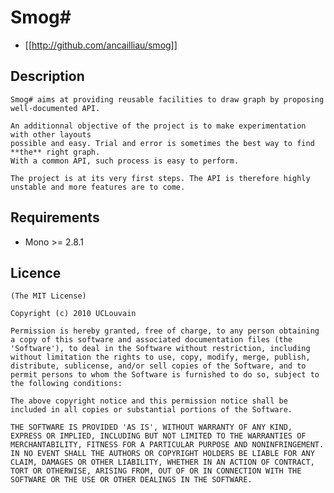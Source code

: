 # Smog#

* [[http://github.com/ancailliau/smog]]

## Description
	
	Smog# aims at providing reusable facilities to draw graph by proposing well-documented API.
	
	An additionnal objective of the project is to make experimentation with other layouts
	possible and easy. Trial and error is sometimes the best way to find **the** right graph.
	With a common API, such process is easy to perform.

	The project is at its very first steps. The API is therefore highly unstable and more features are to come.

## Requirements

* Mono >= 2.8.1

## Licence

    (The MIT License)

    Copyright (c) 2010 UCLouvain

    Permission is hereby granted, free of charge, to any person obtaining
    a copy of this software and associated documentation files (the
    'Software'), to deal in the Software without restriction, including
    without limitation the rights to use, copy, modify, merge, publish,
    distribute, sublicense, and/or sell copies of the Software, and to
    permit persons to whom the Software is furnished to do so, subject to
    the following conditions:

    The above copyright notice and this permission notice shall be
    included in all copies or substantial portions of the Software.

    THE SOFTWARE IS PROVIDED 'AS IS', WITHOUT WARRANTY OF ANY KIND,
    EXPRESS OR IMPLIED, INCLUDING BUT NOT LIMITED TO THE WARRANTIES OF
    MERCHANTABILITY, FITNESS FOR A PARTICULAR PURPOSE AND NONINFRINGEMENT.
    IN NO EVENT SHALL THE AUTHORS OR COPYRIGHT HOLDERS BE LIABLE FOR ANY
    CLAIM, DAMAGES OR OTHER LIABILITY, WHETHER IN AN ACTION OF CONTRACT,
    TORT OR OTHERWISE, ARISING FROM, OUT OF OR IN CONNECTION WITH THE
    SOFTWARE OR THE USE OR OTHER DEALINGS IN THE SOFTWARE.